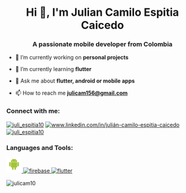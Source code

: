 <h1 align="center">Hi 👋, I'm Julian Camilo Espitia Caicedo</h1>
<h3 align="center">A passionate mobile developer from Colombia</h3>

- 🔭 I’m currently working on **personal projects**

- 🌱 I’m currently learning **flutter**

- 💬 Ask me about **flutter, android or mobile apps**

- 📫 How to reach me **julicam156@gmail.com**

<h3 align="left">Connect with me:</h3>
<p align="left">
<a href="https://twitter.com/juli_espitia10" target="blank"><img align="center" src="https://raw.githubusercontent.com/rahuldkjain/github-profile-readme-generator/master/src/images/icons/Social/twitter.svg" alt="juli_espitia10" height="30" width="40" /></a>
<a href="https://linkedin.com/in/julián-camilo-espitia-caicedo" target="blank"><img align="center" src="https://raw.githubusercontent.com/rahuldkjain/github-profile-readme-generator/master/src/images/icons/Social/linked-in-alt.svg" alt="www.linkedin.com/in/julián-camilo-espitia-caicedo" height="30" width="40" /></a>
<a href="https://instagram.com/juli_espitia10" target="blank"><img align="center" src="https://raw.githubusercontent.com/rahuldkjain/github-profile-readme-generator/master/src/images/icons/Social/instagram.svg" alt="juli_espitia10" height="30" width="40" /></a>
</p>

<h3 align="left">Languages and Tools:</h3>
<p align="left"> <a href="https://developer.android.com" target="_blank" rel="noreferrer"> <img src="https://raw.githubusercontent.com/devicons/devicon/master/icons/android/android-original-wordmark.svg" alt="android" width="40" height="40"/> </a> <a href="https://firebase.google.com/" target="_blank" rel="noreferrer"> <img src="https://www.vectorlogo.zone/logos/firebase/firebase-icon.svg" alt="firebase" width="40" height="40"/> </a> <a href="https://flutter.dev" target="_blank" rel="noreferrer"> <img src="https://www.vectorlogo.zone/logos/flutterio/flutterio-icon.svg" alt="flutter" width="40" height="40"/> </a> </p>

<p><img align="center" src="https://github-readme-stats.vercel.app/api/top-langs?username=julicam10&show_icons=true&locale=en&layout=compact" alt="julicam10" /></p>

